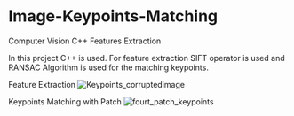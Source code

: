 # Image-Keypoints-Matching
Computer Vision C++ Features Extraction


In this project C++ is used. For feature extraction SIFT operator is used and RANSAC Algorithm is used for the matching keypoints. 

Feature Extraction
![Keypoints_corruptedimage](https://github.com/cerengulten/Image-Keypoints-Matching/assets/79265194/6cdc02ec-1728-48a0-9c9c-219ae731e909)


Keypoints Matching with Patch
![fourt_patch_keypoints](https://github.com/cerengulten/Image-Keypoints-Matching/assets/79265194/664b9c34-d97b-4818-8c01-0470531ea77f)
